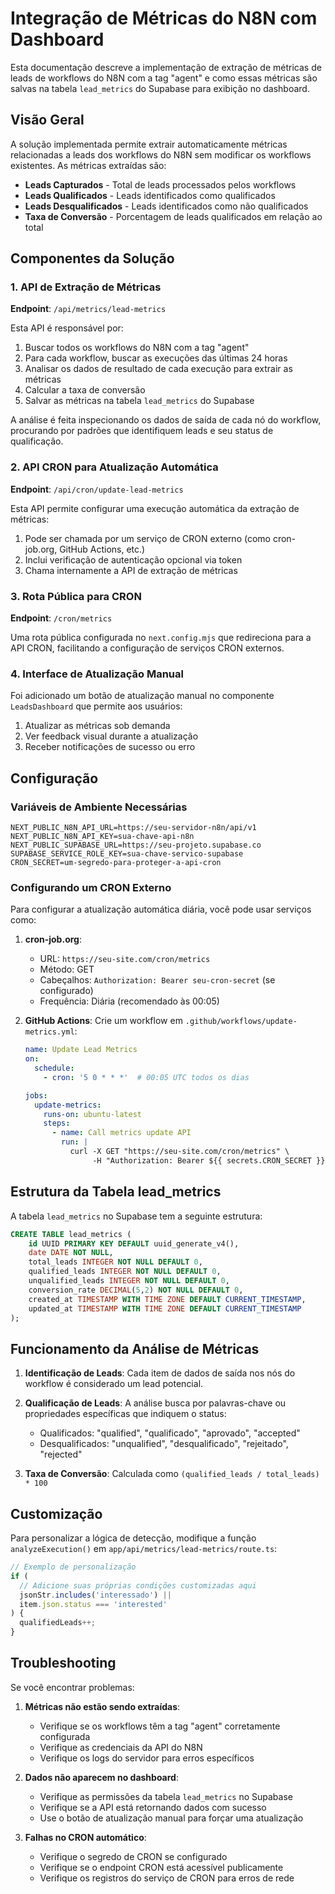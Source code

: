 # Integração de Métricas do N8N com Dashboard

Esta documentação descreve a implementação de extração de métricas de leads de workflows do N8N com a tag "agent" e como essas métricas são salvas na tabela `lead_metrics` do Supabase para exibição no dashboard.

## Visão Geral

A solução implementada permite extrair automaticamente métricas relacionadas a leads dos workflows do N8N sem modificar os workflows existentes. As métricas extraídas são:

- **Leads Capturados** - Total de leads processados pelos workflows
- **Leads Qualificados** - Leads identificados como qualificados
- **Leads Desqualificados** - Leads identificados como não qualificados
- **Taxa de Conversão** - Porcentagem de leads qualificados em relação ao total

## Componentes da Solução

### 1. API de Extração de Métricas

**Endpoint**: `/api/metrics/lead-metrics`

Esta API é responsável por:
1. Buscar todos os workflows do N8N com a tag "agent"
2. Para cada workflow, buscar as execuções das últimas 24 horas
3. Analisar os dados de resultado de cada execução para extrair as métricas
4. Calcular a taxa de conversão
5. Salvar as métricas na tabela `lead_metrics` do Supabase

A análise é feita inspecionando os dados de saída de cada nó do workflow, procurando por padrões que identifiquem leads e seu status de qualificação.

### 2. API CRON para Atualização Automática

**Endpoint**: `/api/cron/update-lead-metrics`

Esta API permite configurar uma execução automática da extração de métricas:
1. Pode ser chamada por um serviço de CRON externo (como cron-job.org, GitHub Actions, etc.)
2. Inclui verificação de autenticação opcional via token
3. Chama internamente a API de extração de métricas

### 3. Rota Pública para CRON

**Endpoint**: `/cron/metrics`

Uma rota pública configurada no `next.config.mjs` que redireciona para a API CRON, facilitando a configuração de serviços CRON externos.

### 4. Interface de Atualização Manual

Foi adicionado um botão de atualização manual no componente `LeadsDashboard` que permite aos usuários:
1. Atualizar as métricas sob demanda
2. Ver feedback visual durante a atualização
3. Receber notificações de sucesso ou erro

## Configuração

### Variáveis de Ambiente Necessárias

```
NEXT_PUBLIC_N8N_API_URL=https://seu-servidor-n8n/api/v1
NEXT_PUBLIC_N8N_API_KEY=sua-chave-api-n8n
NEXT_PUBLIC_SUPABASE_URL=https://seu-projeto.supabase.co
SUPABASE_SERVICE_ROLE_KEY=sua-chave-servico-supabase
CRON_SECRET=um-segredo-para-proteger-a-api-cron
```

### Configurando um CRON Externo

Para configurar a atualização automática diária, você pode usar serviços como:

1. **cron-job.org**:
   - URL: `https://seu-site.com/cron/metrics`
   - Método: GET
   - Cabeçalhos: `Authorization: Bearer seu-cron-secret` (se configurado)
   - Frequência: Diária (recomendado às 00:05)

2. **GitHub Actions**:
   Crie um workflow em `.github/workflows/update-metrics.yml`:

   ```yaml
   name: Update Lead Metrics
   on:
     schedule:
       - cron: '5 0 * * *'  # 00:05 UTC todos os dias
   
   jobs:
     update-metrics:
       runs-on: ubuntu-latest
       steps:
         - name: Call metrics update API
           run: |
             curl -X GET "https://seu-site.com/cron/metrics" \
                  -H "Authorization: Bearer ${{ secrets.CRON_SECRET }}"
   ```

## Estrutura da Tabela lead_metrics

A tabela `lead_metrics` no Supabase tem a seguinte estrutura:

```sql
CREATE TABLE lead_metrics (
    id UUID PRIMARY KEY DEFAULT uuid_generate_v4(),
    date DATE NOT NULL,
    total_leads INTEGER NOT NULL DEFAULT 0,
    qualified_leads INTEGER NOT NULL DEFAULT 0,
    unqualified_leads INTEGER NOT NULL DEFAULT 0,
    conversion_rate DECIMAL(5,2) NOT NULL DEFAULT 0,
    created_at TIMESTAMP WITH TIME ZONE DEFAULT CURRENT_TIMESTAMP,
    updated_at TIMESTAMP WITH TIME ZONE DEFAULT CURRENT_TIMESTAMP
);
```

## Funcionamento da Análise de Métricas

1. **Identificação de Leads**: Cada item de dados de saída nos nós do workflow é considerado um lead potencial.

2. **Qualificação de Leads**: A análise busca por palavras-chave ou propriedades específicas que indiquem o status:
   - Qualificados: "qualified", "qualificado", "aprovado", "accepted"
   - Desqualificados: "unqualified", "desqualificado", "rejeitado", "rejected"

3. **Taxa de Conversão**: Calculada como `(qualified_leads / total_leads) * 100`

## Customização

Para personalizar a lógica de detecção, modifique a função `analyzeExecution()` em `app/api/metrics/lead-metrics/route.ts`:

```typescript
// Exemplo de personalização
if (
  // Adicione suas próprias condições customizadas aqui
  jsonStr.includes('interessado') || 
  item.json.status === 'interested'
) {
  qualifiedLeads++;
}
```

## Troubleshooting

Se você encontrar problemas:

1. **Métricas não estão sendo extraídas**:
   - Verifique se os workflows têm a tag "agent" corretamente configurada
   - Verifique as credenciais da API do N8N
   - Verifique os logs do servidor para erros específicos

2. **Dados não aparecem no dashboard**:
   - Verifique as permissões da tabela `lead_metrics` no Supabase
   - Verifique se a API está retornando dados com sucesso
   - Use o botão de atualização manual para forçar uma atualização

3. **Falhas no CRON automático**:
   - Verifique o segredo de CRON se configurado
   - Verifique se o endpoint CRON está acessível publicamente
   - Verifique os registros do serviço de CRON para erros de rede 
